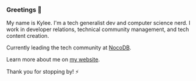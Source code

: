### Greetings 👋

My name is Kylee. I'm a tech generalist dev and computer science nerd.
I work in developer relations, technical community management, and tech content creation.

Currently leading the tech community at [NocoDB](https://www.nocodb.com/).

Learn more about me on [my website](https://www.communaltech.com/).

Thank you for stopping by! ⚡
